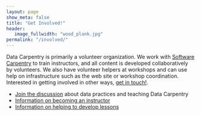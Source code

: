 ```yaml
---
layout: page
show_meta: false
title: "Get Involved!"
header:
   image_fullwidth: "wood_plank.jpg"
permalink: "/involved/"
---
```


Data Carpentry is primarily a volunteer organization. We work with [Software Carpentry](http://software-carpentry.org) to train instructors, and all content is developed collaboratively
by volunteers. We also have volunteer helpers at workshops and can use help on infrastructure
such as the web site or workshop coordination. Interested in getting involved in other
ways, [get in touch!](mailto:info@datacarpentry.org).

- [Join the discussion](http://discuss.datacarpentry.org) about data practices and teaching Data Carpentry
- [Information on becoming an instructor](/involved-instructor/)
- [Information on helping to develop lessons](/involved-lessons/)
